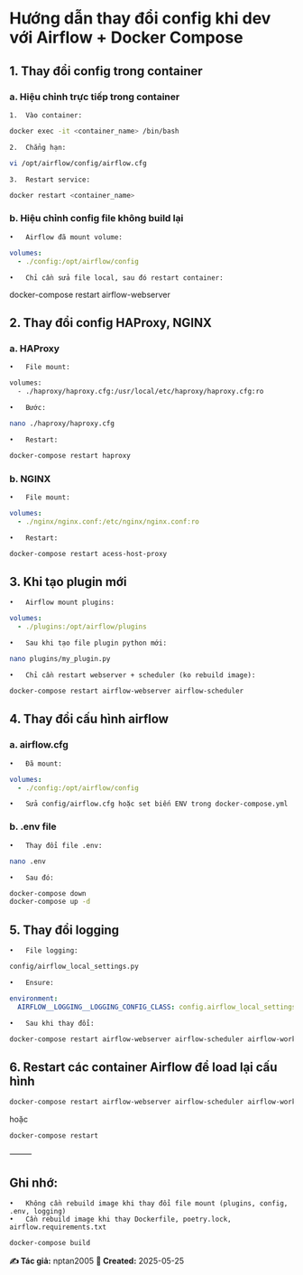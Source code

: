 # Hướng dẫn thay đổi config khi dev với Airflow + Docker Compose

## 1. Thay đổi config trong container

### a. Hiệu chỉnh trực tiếp trong container
	1.	Vào container:
```bash
docker exec -it <container_name> /bin/bash
```
	2.	Chẳng hạn:
```bash
vi /opt/airflow/config/airflow.cfg
```
	3.	Restart service:
```bash
docker restart <container_name>
```
### b. Hiệu chỉnh config file không build lại
	•	Airflow đã mount volume:
```yaml
volumes:
  - ./config:/opt/airflow/config
```
	•	Chỉ cần sửa file local, sau đó restart container:

docker-compose restart airflow-webserver

## 2. Thay đổi config HAProxy, NGINX

### a. HAProxy
	•	File mount:
```bash
volumes:
  - ./haproxy/haproxy.cfg:/usr/local/etc/haproxy/haproxy.cfg:ro
```
	•	Bước:
```bash
nano ./haproxy/haproxy.cfg
```
	•	Restart:
```bash
docker-compose restart haproxy
```
### b. NGINX
	•	File mount:
```yaml
volumes:
  - ./nginx/nginx.conf:/etc/nginx/nginx.conf:ro
```
	•	Restart:
```bash
docker-compose restart acess-host-proxy
```
## 3. Khi tạo plugin mới
	•	Airflow mount plugins:
```yaml
volumes:
  - ./plugins:/opt/airflow/plugins
```
	•	Sau khi tạo file plugin python mới:
```bash
nano plugins/my_plugin.py
```
	•	Chỉ cần restart webserver + scheduler (ko rebuild image):
```bash
docker-compose restart airflow-webserver airflow-scheduler
```
## 4. Thay đổi cấu hình airflow

### a. airflow.cfg
	•	Đã mount:
```yaml
volumes:
  - ./config:/opt/airflow/config
```
	•	Sửa config/airflow.cfg hoặc set biến ENV trong docker-compose.yml

### b. .env file
	•	Thay đổi file .env:
```bash
nano .env
```
	•	Sau đó:
```bash
docker-compose down
docker-compose up -d
```
## 5. Thay đổi logging
	•	File logging:
```bash
config/airflow_local_settings.py
```
	•	Ensure:
```yaml
environment:
  AIRFLOW__LOGGING__LOGGING_CONFIG_CLASS: config.airflow_local_settings.LOGGING_CONFIG
```
	•	Sau khi thay đổi:
```bash
docker-compose restart airflow-webserver airflow-scheduler airflow-worker
```

## 6. Restart các container Airflow để load lại cấu hình

```bash
docker-compose restart airflow-webserver airflow-scheduler airflow-worker
```

hoặc

```bash
docker-compose restart
```


⸻

## Ghi nhớ:
	•	Không cần rebuild image khi thay đổi file mount (plugins, config, .env, logging)
	•	Cần rebuild image khi thay Dockerfile, poetry.lock, airflow.requirements.txt
```bash
docker-compose build
```

**✍️ Tác giả:** nptan2005
**📅 Created:** 2025-05-25